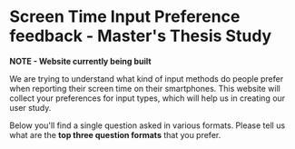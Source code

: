 # Screen Time Input Preference feedback - Master's Thesis Study

**NOTE - Website currently being built**

We are trying to understand what kind of input methods do people
prefer when reporting their screen time on their smartphones. This
website will collect your preferences for input types, which will
help us in creating our user study.

Below you'll find a single question asked in various formats.
Please tell us what are the **top three question formats** that
you prefer.
